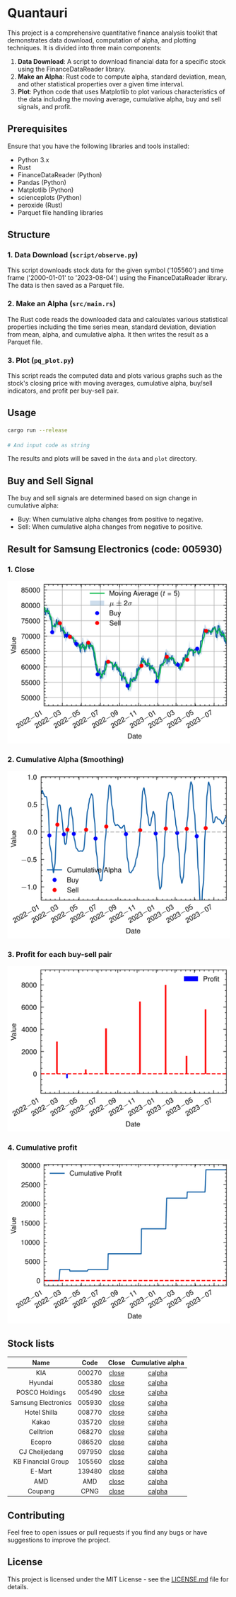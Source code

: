 # Quantauri

This project is a comprehensive quantitative finance analysis toolkit that demonstrates data download, computation of alpha, and plotting techniques. It is divided into three main components:

1. **Data Download**: A script to download financial data for a specific stock using the FinanceDataReader library.
2. **Make an Alpha**: Rust code to compute alpha, standard deviation, mean, and other statistical properties over a given time interval.
3. **Plot**: Python code that uses Matplotlib to plot various characteristics of the data including the moving average, cumulative alpha, buy and sell signals, and profit.

## Prerequisites

Ensure that you have the following libraries and tools installed:

- Python 3.x
- Rust
- FinanceDataReader (Python)
- Pandas (Python)
- Matplotlib (Python)
- scienceplots (Python)
- peroxide (Rust)
- Parquet file handling libraries

## Structure

### 1. Data Download (`script/observe.py`)

This script downloads stock data for the given symbol ('105560') and time frame ('2000-01-01' to '2023-08-04') using the FinanceDataReader library. The data is then saved as a Parquet file.

### 2. Make an Alpha (`src/main.rs`)

The Rust code reads the downloaded data and calculates various statistical properties including the time series mean, standard deviation, deviation from mean, alpha, and cumulative alpha. It then writes the result as a Parquet file.

### 3. Plot (`pq_plot.py`)

This script reads the computed data and plots various graphs such as the stock's closing price with moving averages, cumulative alpha, buy/sell indicators, and profit per buy-sell pair.

## Usage

```sh
cargo run --release

# And input code as string
```

The results and plots will be saved in the `data` and `plot` directory.

## Buy and Sell Signal

The buy and sell signals are determined based on sign change in cumulative alpha:
- Buy: When cumulative alpha changes from positive to negative.
- Sell: When cumulative alpha changes from negative to positive.

## Result for Samsung Electronics (code: 005930)

### 1. Close

![Close](./plot/005930/close.png)

### 2. Cumulative Alpha (Smoothing)

![Calpha](./plot/005930/calpha.png)

### 3. Profit for each buy-sell pair

![Profit](./plot/005930/profit.png)

### 4. Cumulative profit

![CProfit](./plot/005930/cprofit.png)

## Stock lists

Name | Code | Close | Cumulative alpha
:--: | :--: | :----: | :-----------:
KIA | 000270 | [close](./plot/000270/close.png) | [calpha](./plot/000270/calpha.png)
Hyundai | 005380 | [close](./plot/005380/close.png) | [calpha](./plot/005380/calpha.png)
POSCO Holdings | 005490 | [close](./plot/005490/close.png) | [calpha](./plot/005490/calpha.png)
Samsung Electronics | 005930 | [close](./plot/005930/close.png) | [calpha](./plot/005930/calpha.png)
Hotel Shilla | 008770 | [close](./plot/008770/close.png) | [calpha](./plot/008770/calpha.png)
Kakao | 035720 | [close](./plot/035720/close.png) | [calpha](./plot/035720/calpha.png)
Celltrion | 068270 | [close](./plot/068270/close.png) | [calpha](./plot/068270/calpha.png)
Ecopro | 086520 | [close](./plot/086520/close.png) | [calpha](./plot/086520/calpha.png)
CJ Cheiljedang | 097950 | [close](./plot/097950/close.png) | [calpha](./plot/097950/calpha.png)
KB Financial Group | 105560 | [close](./plot/105560/close.png) | [calpha](./plot/105560/calpha.png)
E-Mart | 139480 | [close](./plot/139480/close.png) | [calpha](./plot/139480/calpha.png)
AMD | AMD | [close](./plot/AMD/close.png) | [calpha](./plot/AMD/calpha.png)
Coupang | CPNG | [close](./plot/CPNG/close.png) | [calpha](./plot/CPNG/calpha.png)

## Contributing

Feel free to open issues or pull requests if you find any bugs or have suggestions to improve the project.

## License

This project is licensed under the MIT License - see the [LICENSE.md](LICENSE.md) file for details.

